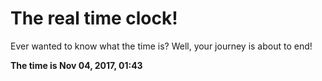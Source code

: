 # The real time clock!

Ever wanted to know what the time is? Well, your journey is about to end!

**The time is Nov 04, 2017, 01:43**